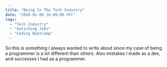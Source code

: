 ```yaml
---
title: "Being In The Tech Industry"
date: "2020-01-08 16:00:00 UTC"
tags:
  - "Tech Industry"
  - "Swtiching Jobs"
  - "Coding Bootcamp"
---
```


So this is something I always wanted to write about since my case of being a programmer is a lot different than others. Also mistakes I made as a dev, and successes I had as a programmer.
